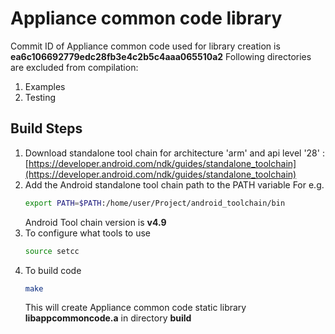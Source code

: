 # Appliance common code library
Commit ID of Appliance common code used for library creation is **ea6c106692779edc28fb3e4c2b5c4aaa065510a2**
Following directories are excluded from compilation:
1. Examples
2. Testing 
## Build Steps 
1. Download standalone tool chain for architecture 'arm' and api level '28' :
	[https://developer.android.com/ndk/guides/standalone_toolchain](https://developer.android.com/ndk/guides/standalone_toolchain)
2. Add the Android standalone tool chain path to the PATH variable
   For e.g.
	```bash
	export PATH=$PATH:/home/user/Project/android_toolchain/bin
	```
   Android Tool chain version is **v4.9** 
4. To configure what tools to use 
	```bash	
	source setcc
	```
5. To build code
	```bash	
	make
	```
	This will create Appliance common code static library **libappcommoncode.a** in directory **build**
